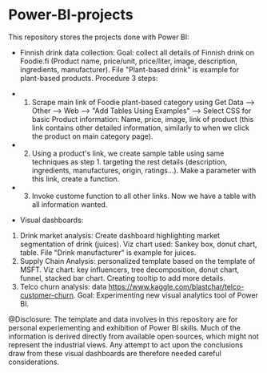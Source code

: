 # Power-BI-projects
This repository stores the projects done with Power BI:
- Finnish drink data collection: Goal: collect all details of Finnish drink on Foodie.fi (Product name, price/unit, price/liter, image, description, ingredients, manufacturer). File "Plant-based drink" is example for plant-based products. Procedure 3 steps:
- 1. Scrape main link of Foodie plant-based category using Get Data --> Other --> Web --> "Add Tables Using Examples" --> Select CSS for basic Product information: Name, price, image, link of product (this link contains other detailed information, similarly to when we click the product on main category page).
- 2. Using a product's link, we create sample table using same techniques as step 1. targeting the rest details (description, ingredients, manufactures, origin, ratings...). Make a parameter with this link, create a function.
- 3. Invoke custome function to all other links. Now we have a table with all information wanted.

- Visual dashboards: 
1. Drink market analysis: Create dashboard highlighting market segmentation of drink (juices). Viz chart used: Sankey box, donut chart, table. File "Drink manufacturer" is example for juices.
2. Supply Chain Analysis: personalized template based on the template of MSFT. Viz chart: key influencers, tree decomposition, donut chart, funnel, stacked bar chart. Creating tooltip to add more details.
3. Telco churn analysis: data https://www.kaggle.com/blastchar/telco-customer-churn. Goal: Experimenting new visual analytics tool of Power BI.

@Disclosure: The template and data involves in this repository are for personal experiementing and exhibition of Power BI skills. Much of the information is derived directly from available open sources, which might not represent the industrial views. Any attempt to act upon the conclusions draw from these visual dashboards are therefore needed careful considerations.
